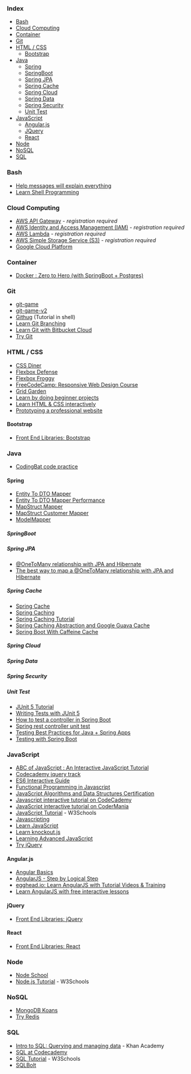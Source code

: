 ### Index

* [Bash](#bash)
* [Cloud Computing](#cloud-computing)
* [Container](#container)
* [Git](#git)
* [HTML / CSS](#html--css)
  * [Bootstrap](#bootstrap)
* [Java](#java)
  * [Spring](#spring)
  * [SpringBoot](#springboot)
  * [Spring JPA](#spring-jpa)
  * [Spring Cache](#spring-cache)
  * [Spring Cloud](#spring-cloud)
  * [Spring Data](#spring-data)
  * [Spring Security](#spring-security)  
  * [Unit Test](#unit-test)  
* [JavaScript](#javascript)
  * [Angular.js](#angularjs)
  * [JQuery](#jquery)
  * [React](#react)
* [Node](#node)
* [NoSQL](#nosql)
* [SQL](#sql)


### Bash

* [Help messages will explain everything](https://explainshell.com)
* [Learn Shell Programming](http://www.learnshell.org)


### Cloud Computing 

* [AWS API Gateway](https://run.qwiklabs.com/focuses/269?catalog_rank=%7B%22rank%22%3A3%2C%22num_filters%22%3A1%2C%22has_search%22%3Atrue%7D&parent=catalog&search_id=3605949) - *registration required*
* [AWS Identity and Access Management (IAM)](https://run.qwiklabs.com/focuses/7782?catalog_rank=%7B%22rank%22%3A6%2C%22num_filters%22%3A1%2C%22has_search%22%3Atrue%7D&parent=catalog&search_id=3605942) - *registration required*
* [AWS Lambda](https://run.qwiklabs.com/focuses/6431?catalog_rank=%7B%22rank%22%3A2%2C%22num_filters%22%3A1%2C%22has_search%22%3Atrue%7D&parent=catalog&search_id=3605949) - *registration required*
* [AWS Simple Storage Service (S3)](https://run.qwiklabs.com/focuses/7860?catalog_rank=%7B%22rank%22%3A3%2C%22num_filters%22%3A0%2C%22has_search%22%3Atrue%7D&parent=catalog&search_id=3597563) - *registration required*
* [Google Cloud Platform](https://cloud.google.com/training/free-labs/)

### Container 

* [Docker : Zero to Hero (with SpringBoot + Postgres)](https://medium.com/@isurunuwanthilaka/docker-zero-to-hero-with-springboot-postgres-e0b8c3a4dccb) 

### Git

* [git-game](https://github.com/git-game/git-game)
* [git-game-v2](https://github.com/git-game/git-game-v2)
* [Githug](https://github.com/Gazler/githug) (Tutorial in shell)
* [Learn Git Branching](https://learngitbranching.js.org)
* [Learn Git with Bitbucket Cloud](https://www.atlassian.com/git/tutorials/learn-git-with-bitbucket-cloud)
* [Try Git](http://try.github.io)


### HTML / CSS

* [CSS Diner](http://flukeout.github.io)
* [Flexbox Defense](http://flexboxdefense.com)
* [Flexbox Froggy](http://flexboxfroggy.com)
* [FreeCodeCamp: Responsive Web Design Course](https://www.freecodecamp.org/learn/responsive-web-design/basic-html-and-html5/)
* [Grid Garden](https://cssgridgarden.com)
* [Learn by doing beginner projects](https://dash.generalassemb.ly)
* [Learn HTML & CSS interactively](https://www.codecademy.com/learn/web)
* [Prototyping a professional website](https://www.codecademy.com/learn/make-a-website)

#### Bootstrap

* [Front End Libraries: Bootstrap](https://www.freecodecamp.org/learn/front-end-libraries/bootstrap)

### Java

* [CodingBat code practice](http://codingbat.com/java)



#### Spring
* [Entity To DTO Mapper](https://www.baeldung.com/entity-to-and-from-dto-for-a-java-spring-application)
* [Entity To DTO Mapper Performance](https://www.baeldung.com/java-performance-mapping-frameworks)
* [MapStruct Mapper](https://www.baeldung.com/mapstruct)
* [MapStruct Customer Mapper](https://www.baeldung.com/mapstruct-custom-mapper)
* [ModelMapper](https://www.baeldung.com/java-modelmapper-lists)


##### SpringBoot

##### Spring JPA
* [@OneToMany relationship with JPA and Hibernate](https://medium.com/@rajibrath20/the-best-way-to-map-a-onetomany-relationship-with-jpa-and-hibernate-dbbf6dba00d3)
* [The best way to map a @OneToMany relationship with JPA and Hibernate](https://vladmihalcea.com/the-best-way-to-map-a-onetomany-association-with-jpa-and-hibernate/)

##### Spring Cache
* [Spring Cache](https://docs.spring.io/spring-framework/docs/3.1.x/spring-framework-reference/html/cache.html)
* [Spring Caching](https://docs.spring.io/spring-boot/docs/2.1.6.RELEASE/reference/html/boot-features-caching.html)
* [Spring Caching Tutorial](https://examples.javacodegeeks.com/enterprise-java/spring/spring-caching-tutorial/)
* [Spring Caching Abstraction and Google Guava Cache](https://dzone.com/articles/spring-caching-abstraction-and)
* [Spring Boot With Caffeine Cache](https://www.javadevjournal.com/spring-boot/spring-boot-with-caffeine-cache/)

##### Spring Cloud

##### Spring Data

##### Spring Security

##### Unit Test
* [JUnit 5 Tutorial](https://howtodoinjava.com/junit-5-tutorial/)
* [Writing Tests with JUnit 5](https://blog.jetbrains.com/idea/2020/09/writing-tests-with-junit-5/)
* [How to test a controller in Spring Boot](https://thepracticaldeveloper.com/guide-spring-boot-controller-tests/)
* [Spring rest controller unit test](https://howtodoinjava.com/spring-boot2/testing/rest-controller-unit-test-example/)
* [Testing Best Practices for Java + Spring Apps](https://medium.com/personal-capital-tech-blog/testing-best-practices-for-java-spring-apps-762e9fde39ec)
* [Testing with Spring Boot](https://livebook.manning.com/book/spring-boot-in-action/chapter-4/)


### JavaScript

* [ABC of JavaScript : An Interactive JavaScript Tutorial](http://www.openjs.com/tutorials/basic_tutorial/)
* [Codecademy jquery track](https://www.codecademy.com/learn/jquery)
* [ES6 Interactive Guide](http://stack.formidable.com/es6-interactive-guide/#/)
* [Functional Programming in Javascript](https://github.com/ReactiveX/learnrx)
* [JavaScript Algorithms and Data Structures Certification](https://www.freecodecamp.org/learn/javascript-algorithms-and-data-structures/basic-javascript)
* [Javascript interactive tutorial on CodeCademy](https://www.codecademy.com/learn/javascript)
* [JavaScript interactive tutorial on CoderMania](http://www.codermania.com/javascript/lesson/1a/hello-world)
* [JavaScript Tutorial](https://www.w3schools.com/js) - W3Schools
* [Javascripting](https://github.com/sethvincent/javascripting)
* [Learn JavaScript](http://www.learn-js.org)
* [Learn knockout.js](http://learn.knockoutjs.com)
* [Learning Advanced JavaScript](http://ejohn.org/apps/learn/)
* [Try jQuery](http://try.jquery.com)


#### Angular.js

* [Angular Basics](http://www.angularjsbook.com)
* [AngularJS - Step by Logical Step](http://nicholasjohnson.com/angular-book/)
* [egghead.io: Learn AngularJS with Tutorial Videos & Training](https://egghead.io)
* [Learn AngularJS with free interactive lessons](http://www.learn-angular.org)


#### jQuery

* [Front End Libraries: jQuery](https://www.freecodecamp.org/learn/front-end-libraries/jquery)


#### React

* [Front End Libraries: React](https://www.freecodecamp.org/learn/front-end-libraries/react)


### Node

* [Node School](http://nodeschool.io)
* [Node.js Tutorial](https://www.w3schools.com/nodejs) - W3Schools


### NoSQL

* [MongoDB Koans](https://github.com/chicagoruby/MongoDB_Koans)
* [Try Redis](http://try.redis.io)


### SQL

* [Intro to SQL: Querying and managing data](https://www.khanacademy.org/computing/computer-programming/sql) - Khan Academy
* [SQL at Codecademy](https://www.codecademy.com/courses/learn-sql)
* [SQL Tutorial](https://www.w3schools.com/sql) - W3Schools
* [SQLBolt](http://sqlbolt.com)


